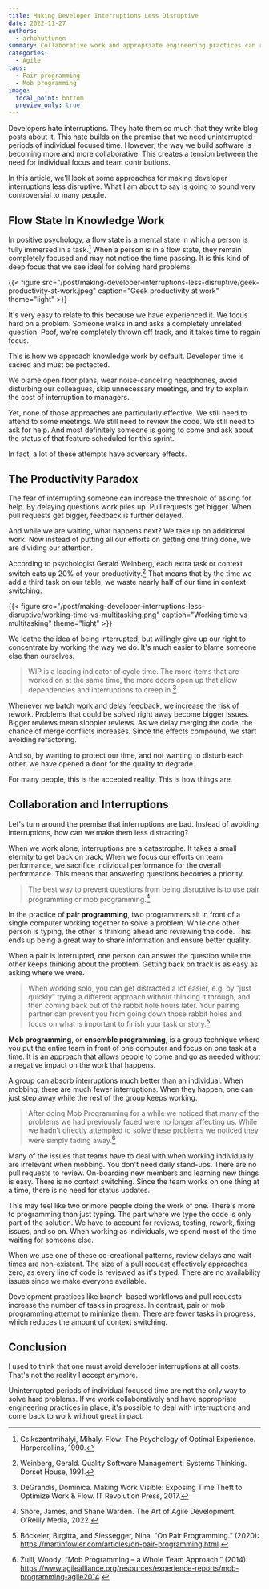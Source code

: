 ```yaml
---
title: Making Developer Interruptions Less Disruptive
date: 2022-11-27
authors:
  - arhohuttunen
summary: Collaborative work and appropriate engineering practices can reduce developer interruptions and make them less disruptive.
categories:
  - Agile
tags:
  - Pair programming
  - Mob programming
image:
  focal_point: bottom
  preview_only: true
---
```


Developers hate interruptions. They hate them so much that they write blog posts about it. This hate builds on the premise that we need uninterrupted periods of individual focused time. However, the way we build software is becoming more and more collaborative. This creates a tension between the need for individual focus and team contributions.

In this article, we'll look at some approaches for making developer interruptions less disruptive. What I am about to say is going to sound very controversial to many people.

## Flow State In Knowledge Work

In positive psychology, a flow state is a mental state in which a person is fully immersed in a task.[^1] When a person is in a flow state, they remain completely focused and may not notice the time passing. It is this kind of deep focus that we see ideal for solving hard problems.

{{< figure src="/post/making-developer-interruptions-less-disruptive/geek-productivity-at-work.jpeg" caption="Geek productivity at work" theme="light" >}}

It's very easy to relate to this because we have experienced it. We focus hard on a problem. Someone walks in and asks a completely unrelated question. Poof, we're completely thrown off track, and it takes time to regain focus.

This is how we approach knowledge work by default. Developer time is sacred and must be protected.

We blame open floor plans, wear noise-canceling headphones, avoid disturbing our colleagues, skip unnecessary meetings, and try to explain the cost of interruption to managers.

Yet, none of those approaches are particularly effective. We still need to attend to some meetings. We still need to review the code. We still need to ask for help. And most definitely someone is going to come and ask about the status of that feature scheduled for this sprint.

In fact, a lot of these attempts have adversary effects.

## The Productivity Paradox

The fear of interrupting someone can increase the threshold of asking for help. By delaying questions work piles up. Pull requests get bigger. When pull requests get bigger, feedback is further delayed.

And while we are waiting, what happens next? We take up on additional work. Now instead of putting all our efforts on getting one thing done, we are dividing our attention.

According to psychologist Gerald Weinberg, each extra task or context switch eats up 20% of your productivity.[^2] That means that by the time we add a third task on our table, we waste nearly half of our time in context switching.

{{< figure src="/post/making-developer-interruptions-less-disruptive/working-time-vs-multitasking.png" caption="Working time vs multitasking" theme="light" >}}

We loathe the idea of being interrupted, but willingly give up our right to concentrate by working the way we do. It's much easier to blame someone else than ourselves.

> WIP is a leading indicator of cycle time. The more items that are worked on at the same time, the more doors open up that allow dependencies and interruptions to creep in.[^3]

Whenever we batch work and delay feedback, we increase the risk of rework. Problems that could be solved right away become bigger issues. Bigger reviews mean sloppier reviews. As we delay merging the code, the chance of merge conflicts increases. Since the effects compound, we start avoiding refactoring.

And so, by wanting to protect our time, and not wanting to disturb each other, we have opened a door for the quality to degrade.

For many people, this is the accepted reality. This is how things are.

## Collaboration and Interruptions

Let's turn around the premise that interruptions are bad. Instead of avoiding interruptions, how can we make them less distracting?

When we work alone, interruptions are a catastrophe. It takes a small eternity to get back on track. When we focus our efforts on team performance, we sacrifice individual performance for the overall performance. This means that answering questions becomes a priority.

> The best way to prevent questions from being disruptive is to use pair programming or mob programming.[^4]

In the practice of **pair programming**, two programmers sit in front of a single computer working together to solve a problem. While one other person is typing, the other is thinking ahead and reviewing the code. This ends up being a great way to share information and ensure better quality.

When a pair is interrupted, one person can answer the question while the other keeps thinking about the problem. Getting back on track is as easy as asking where we were.

> When working solo, you can get distracted a lot easier, e.g. by "just quickly" trying a different approach without thinking it through, and then coming back out of the rabbit hole hours later. Your pairing partner can prevent you from going down those rabbit holes and focus on what is important to finish your task or story.[^5]

**Mob programming**, or **ensemble programming**, is a group technique where you put the entire team in front of one computer and focus on one task at a time. It is an approach that allows people to come and go as needed without a negative impact on the work that happens.

A group can absorb interruptions much better than an individual. When mobbing, there are much fewer interruptions. When they happen, one can just step away while the rest of the group keeps working.

> After doing Mob Programming for a while we noticed that many of the problems we had previously faced were no longer affecting us. While we hadn’t directly attempted to solve these problems we noticed they were simply fading away.[^6]

Many of the issues that teams have to deal with when working individually are irrelevant when mobbing. You don't need daily stand-ups. There are no pull requests to review. On-boarding new members and learning new things is easy. There is no context switching. Since the team works on one thing at a time, there is no need for status updates.

This may feel like two or more people doing the work of one. There's more to programming than just typing. The part where we type the code is only part of the solution. We have to account for reviews, testing, rework, fixing issues, and so on. When working as individuals, we spend most of the time waiting for someone else.

When we use one of these co-creational patterns, review delays and wait times are non-existent. The size of a pull request effectively approaches zero, as every line of code is reviewed as it's typed. There are no availability issues since we make everyone available.

Development practices like branch-based workflows and pull requests increase the number of tasks in progress. In contrast, pair or mob programming attempt to minimize them. There are fewer tasks in progress, which reduces the amount of context switching.

## Conclusion

I used to think that one must avoid developer interruptions at all costs. That's not the reality I accept anymore.

Uninterrupted periods of individual focused time are not the only way to solve hard problems. If we work collaboratively and have appropriate engineering practices in place, it's possible to deal with interruptions and come back to work without great impact. 

[^1]: Csikszentmihalyi, Mihaly. Flow: The Psychology of Optimal Experience. Harpercollins, 1990.
[^2]: Weinberg, Gerald. Quality Software Management: Systems Thinking. Dorset House, 1991.
[^3]: DeGrandis, Dominica. Making Work Visible: Exposing Time Theft to Optimize Work & Flow. IT Revolution Press, 2017.
[^4]: Shore, James, and Shane Warden. The Art of Agile Development. O’Reilly Media, 2022.
[^5]: Böckeler, Birgitta, and Siessegger, Nina. “On Pair Programming.” (2020): https://martinfowler.com/articles/on-pair-programming.html.
[^6]: Zuill, Woody. “Mob Programming – a Whole Team Approach.” (2014): https://www.agilealliance.org/resources/experience-reports/mob-programming-agile2014.
